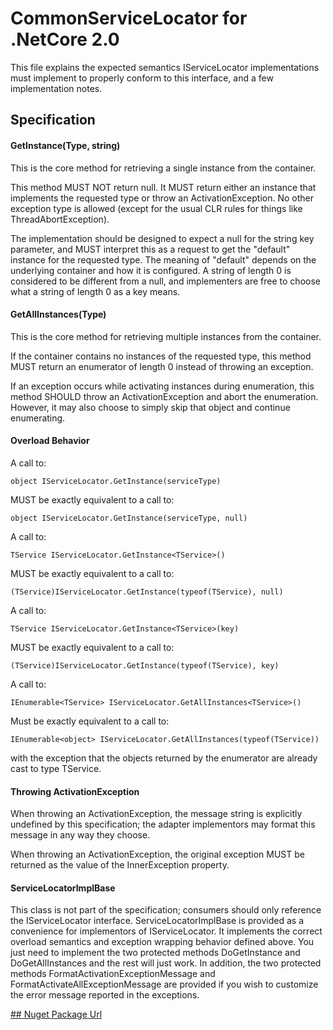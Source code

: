 # CommonServiceLocator for .NetCore 2.0

This file explains the expected semantics IServiceLocator implementations must implement to properly conform to this interface, and a few implementation notes.

## Specification

#### GetInstance(Type, string)

This is the core method for retrieving a single instance from the container.

This method MUST NOT return null. It MUST return either an instance that implements the requested type or throw an ActivationException.
No other exception type is allowed (except for the usual CLR rules for things like ThreadAbortException).

The implementation should be designed to expect a null for the string key parameter, and MUST interpret this as a request to get the "default" instance for the requested type. The meaning of "default" depends on the underlying container and how it is configured. A string of length 0 is considered to be different from a null, and implementers are free to choose what a string of length 0 as a key means.

#### GetAllInstances(Type)

This is the core method for retrieving multiple instances from the container.

If the container contains no instances of the requested type, this method MUST return an enumerator of length 0 instead of throwing an exception.

If an exception occurs while activating instances during enumeration, this method SHOULD throw an ActivationException and abort the enumeration. However, it may also choose to simply skip that object and continue enumerating.

#### Overload Behavior

A call to:

    object IServiceLocator.GetInstance(serviceType)
    
MUST be exactly equivalent to a call to:

    object IServiceLocator.GetInstance(serviceType, null)
    
A call to:

    TService IServiceLocator.GetInstance<TService>()

MUST be exactly equivalent to a call to:

    (TService)IServiceLocator.GetInstance(typeof(TService), null)
    
A call to:

    TService IServiceLocator.GetInstance<TService>(key)
    
MUST be exactly equivalent to a call to:

    (TService)IServiceLocator.GetInstance(typeof(TService), key)
    
A call to:

    IEnumerable<TService> IServiceLocator.GetAllInstances<TService>()
    
Must be exactly equivalent to a call to:

    IEnumerable<object> IServiceLocator.GetAllInstances(typeof(TService))
    
with the exception that the objects returned by the enumerator are already cast to type TService.

#### Throwing ActivationException

When throwing an ActivationException, the message string is explicitly undefined by this specification; the adapter implementors may format this message in any way they choose.

When throwing an ActivationException, the original exception MUST be returned as the value of the InnerException property.


#### ServiceLocatorImplBase

This class is not part of the specification; consumers should only reference the IServiceLocator interface. ServiceLocatorImplBase is provided as a convenience for implementors of IServiceLocator. It implements the correct overload semantics and exception wrapping behavior defined above. You just need to implement the two protected methods DoGetInstance and DoGetAllInstances and the rest will just work. In addition, the two protected methods FormatActivationExceptionMessage and FormatActivateAllExceptionMessage are provided if you wish to customize the error message reported in the exceptions.


[## Nuget Package Url](https://www.nuget.org/packages/CommonServiceLocator.NetCore/)
